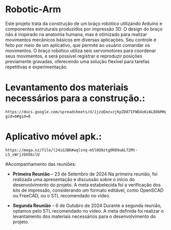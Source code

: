 # Robotic-Arm

Este projeto trata da construção de um braço robótico utilizando Arduino e componentes estruturais produzidos por impressão 3D. O design do braço não é inspirado na anatomia humana, mas é otimizado para realizar movimentos mecânicos básicos em diversas aplicações. Seu controle é feito por meio de um aplicativo, que permite ao usuário comandar os movimentos. O braço robótico utiliza seis servomotores para coordenar seus movimentos, e será possível registrar e reproduzir posições previamente gravadas, oferecendo uma solução flexível para tarefas repetitivas e experimentação.

# Levantamento dos materiais necessários para a construção.:
    
    https://docs.google.com/spreadsheets/d/1jzoEmzvzjKpZD87IFWD4oKzALD8bMHgYF7cRfeXFDyY/edit?gid=0#gid=0

# Aplicativo móvel apk.: 

    https://mega.nz/file/l24iGJBK#wqlsnq-m5l0Q9ztgOR09uAL72Mt-LS_sWrjJOXX6clU



#Acompanhamento das reuniões:
+ **Primeira Reunião** – 23 de Setembro de 2024
Na primeira reunião, foi realizada uma apresentação e discussão sobre o início do desenvolvimento do projeto. A meta estabelecida foi a verificação dos kits de impressão, considerando um formato editável, como OpenSCAD ou FreeCAD, ou o STL recomendado no vídeo.

+ **Segunda Reunião** – 6 de Outubro de 2024
Durante a segunda reunião, optamos pelo STL recomendado no vídeo. A meta definida foi realizar o levantamento dos materiais necessários para o desenvolvimento do projeto.
